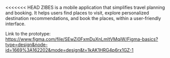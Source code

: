 <<<<<<< HEAD
ZIBES is a mobile application that simplifies travel planning and booking. It helps users find places to visit, explore personalized destination recommendations, and book the places, within a user-friendly interface.

Link to the prototype:
https://www.figma.com/file/SEwZi0FxmDuXnLmltVMqiW/Figma-basics?type=design&node-id=1669%3A162202&mode=design&t=1kAK1HRG4p6rx1GZ-1


